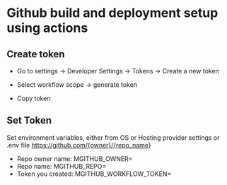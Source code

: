 # Github build and deployment setup using actions
## Create token
- Go to settings -> Developer Settings -> Tokens -> Create a new token

- Select workflow scope -> generate token

- Copy token
## Set Token

Set environment variables, either from OS or Hosting provider settings or .env file
https://github.com/{owner}/{repo_name}
- Repo owner name:   MGITHUB_OWNER= 
- Repo name:         MGITHUB_REPO=
- Token you created: MGITHUB_WORKFLOW_TOKEN=